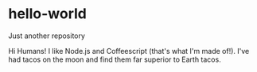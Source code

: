 # hello-world
Just another repository

Hi Humans!
I like Node.js and Coffeescript (that's what I'm made of!). 
I've had tacos on the moon and find them far superior to Earth tacos.
